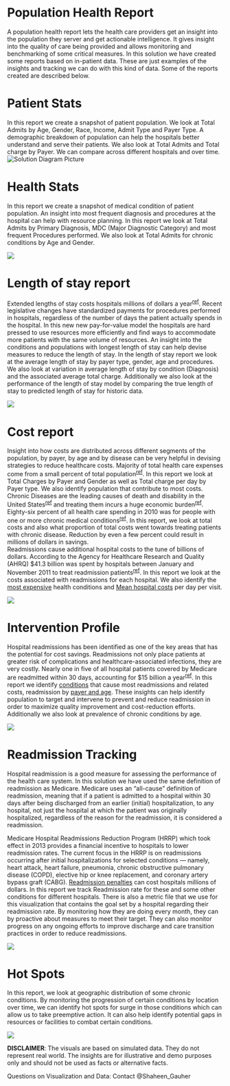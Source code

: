 # Population Health Report 

A population health report lets the health care providers get an insight into the population they server and get actionable intelligence. It gives insight into the quality of care being provided and allows monitoring and benchmarking of some critical measures. In this solution we have created some reports based on in-patient data. These are just examples of the insights and tracking we can do with this kind of data. Some of the reports created are described below.  


# **Patient Stats**
 
In this report we create a snapshot of patient population. We look at Total Admits by Age, Gender, Race, Income, Admit Type and Payer Type. A demographic breakdown of population can help the hospitals better understand and serve their patients. We also look at Total Admits and Total charge by Payer. We can compare across different hospitals and over time.
![Solution Diagram Picture](https://github.com/Azure/cortana-intelligence-population-health-management/blob/master/ManualDeploymentGuide/media/pbi_PatientStats.PNG?raw=true)


# **Health Stats**

In this report we create a snapshot of medical condition of patient population. An insight into most frequent diagnosis and procedures at the hospital can help with resource planning. In this report we look at Total Admits by Primary Diagnosis, MDC (Major Diagnostic Category) and most frequent Procedures performed. We also look at Total Admits for chronic conditions by Age and Gender.

![](https://github.com/Azure/cortana-intelligence-population-health-management/blob/master/ManualDeploymentGuide/media/pbi_HealthStats.PNG?raw=true)

# **Length of stay report**
Extended lengths of stay costs hospitals millions of dollars a year<sup>[ref](https://www.hcup-us.ahrq.gov/reports/statbriefs/sb180-Hospitalizations-United-States-2012.pdf)</sup>. Recent legislative changes have standardized payments for procedures performed in hospitals, regardless of the number of days the patient actually spends in the hospital. In this new new pay-for-value model the hospitals are hard pressed to use resources more efficiently and find ways to accommodate more patients with the same volume of resources. An insight into the conditions and populations with longest length of stay can help devise measures to reduce the length of stay.
In the length of stay report we look at the average length of stay by payer type, gender, age and procedures. We also look at variation in average length of stay by condition (Diagnosis) and the associated average total charge. Additionally we also look at the performance of the length of stay model by comparing the true length of stay to predicted length of stay for historic data.


![](https://github.com/Azure/cortana-intelligence-population-health-management/blob/master/ManualDeploymentGuide/media/pbi_LengthofStayReport.PNG?raw=true)

# **Cost report**

Insight into how costs are distributed across different segments of the population, by payer, by age and by disease can be very helpful in devising strategies to reduce healthcare costs. Majority of total health care expenses come from a small percent of total population<sup>[ref](https://archive.ahrq.gov/research/findings/factsheets/costs/expriach/)</sup>. In this report we look at Total Charges by Payer and Gender as well as Total charge per day by Payer type. We also identify population that contribute to most costs.  
Chronic Diseases are the leading causes of death and disability in the United States<sup>[ref](https://www.cdc.gov/chronicdisease/overview/)</sup> and treating them incurs a huge economic burden<sup>[ref](http://www.milkeninstitute.org/publications/view/321)</sup>. Eighty-six percent of all health care spending in 2010 was for people with one or more chronic medical conditions<sup>[ref](https://www.ahrq.gov/sites/default/files/wysiwyg/professionals/prevention-chronic-care/decision/mcc/mccchartbook.pdf)</sup>. In this report, we look at total costs and also what proportion of total costs went towards treating patients with chronic disease. Reduction by even a few percent could result in millions of dollars in savings.  
Readmissions cause additional hospital costs to the tune of billions of dollars. According to the Agency for Healthcare Research and Quality (AHRQ) $41.3 billion was spent by hospitals between January and November 2011 to treat readmission patients<sup>[ref](http://www.fiercehealthcare.com/finance/readmissions-lead-to-41-3b-additional-hospital-costs)</sup>. In this report we look at the costs associated with readmissions for each hospital. We also identify the [most expensive](https://www.hcup-us.ahrq.gov/reports/statbriefs/sb204-Most-Expensive-Hospital-Conditions.jsp) health conditions and [Mean hospital costs](https://www.hcup-us.ahrq.gov/reports/statbriefs/sb181-Hospital-Costs-United-States-2012.pdf) per day per visit.


![](https://github.com/Azure/cortana-intelligence-population-health-management/blob/master/ManualDeploymentGuide/media/pbi_CostReport.PNG?raw=true)

# **Intervention Profile**

Hospital readmissions has been identified as one of the key areas that has the potential for cost savings. Readmissions not only place patients at greater risk of complications and healthcare-associated infections, they are very costly. Nearly one in five of all hospital patients covered by Medicare are readmitted within 30 days, accounting for $15 billion a year<sup>[ref](https://www.ahrq.gov/news/blog/ahrqviews/112015.html)</sup>. In this report we identify [conditions](https://www.hcup-us.ahrq.gov/reports/statbriefs/sb172-Conditions-Readmissions-Payer.pdf) that cause most readmissions and related costs, readmission by [payer and age](https://www.hcup-us.ahrq.gov/reports/statbriefs/sb199-Readmissions-Payer-Age.pdf). These insights can help identify population to target and intervene to prevent and reduce readmission in order to maximize quality improvement and cost-reduction efforts. Additionally we also look at prevalence of chronic conditions by age.


![](https://github.com/Azure/cortana-intelligence-population-health-management/blob/master/ManualDeploymentGuide/media/pbi_InterventionProfile.PNG?raw=true)

# **Readmission Tracking**
Hospital readmission is a good measure for assessing the performance of the health care system. In this solution we have used the same definition of readmission as Medicare. Medicare uses an “all-cause” definition of readmission, meaning that if a patient is admitted to a hospital within 30 days after being discharged from an earlier (initial) hospitalization, to any hospital, not just the hospital at which the patient was originally hospitalized, regardless of the reason for the readmission, it is considered a readmission.
 
Medicare Hospital Readmissions Reduction Program (HRRP) which took effect in 2013 provides a financial incentive to hospitals to lower readmission rates. The current focus in the HRRP is on readmissions occurring after initial hospitalizations for selected conditions — namely, heart attack, heart failure, pneumonia, chronic obstructive pulmonary disease (COPD), elective hip or knee replacement, and coronary artery bypass graft (CABG). [Readmission penalties](http://khn.org/news/more-than-half-of-hospitals-to-be-penalized-for-excess-readmissions/) can cost hospitals millions of dollars. In this report we track Readmission rate for these and some other conditions for different hospitals. There is also a metric file that we use for this visualization that contains the goal set by a hospital regarding their readmission rate. By monitoring how they are doing every month, they can by proactive about measures to meet their target. They can also monitor progress on any ongoing efforts to improve discharge and care transition practices in order to reduce readmissions.


![](https://github.com/Azure/cortana-intelligence-population-health-management/blob/master/ManualDeploymentGuide/media/pbi_ReadmissionTracking.PNG?raw=true)


# **Hot Spots**

In this report, we look at geographic distribution of some chronic conditions. By monitoring the progression of certain conditions by location over time, we can identify hot spots for surge in those conditions which can allow us to take preemptive action. It can also help identify potential gaps in resources or facilities to combat certain conditions. 

![](https://github.com/Azure/cortana-intelligence-population-health-management/blob/master/ManualDeploymentGuide/media/pbi_HotSpots.PNG?raw=true)

**DISCLAIMER**: The visuals are based on simulated data. They do not represent real world. The insights are for illustrative and demo purposes only and should not be used as facts or alternative facts.

Questions on Visualization and Data: Contact @Shaheen_Gauher
